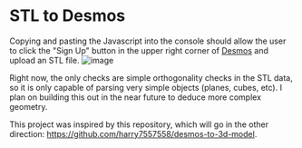 # STL to Desmos
Copying and pasting the Javascript into the console should allow the user to click the "Sign Up" button in the upper right corner of [Desmos]([(https://www.desmos.com/3d)]) and upload an STL file.
![image](https://github.com/user-attachments/assets/3a96eef6-0efd-44d8-98da-c4fb9e378d10)

Right now, the only checks are simple orthogonality checks in the STL data, so it is only capable of parsing very simple objects (planes, cubes, etc).  I plan on building this out in the near future to deduce more complex geometry.

This project was inspired by this repository, which will go in the other direction: https://github.com/harry7557558/desmos-to-3d-model.
